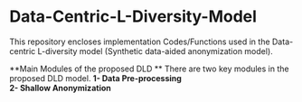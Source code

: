 # Data-Centric-L-Diversity-Model

This repository encloses implementation Codes/Functions used in the Data-centric L-diversity model (Synthetic data-aided anonymization model).

**Main Modules of the proposed DLD  **
There are two key modules in the proposed DLD model.
**1- Data Pre-processing
<br>
2- Shallow Anonymization**
